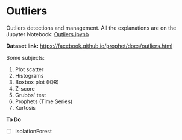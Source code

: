 # Outliers

Outliers detections and management. All the explanations are on the Jupyter Notebook: [Outliers.ipynb](https://github.com/BrenoAV/Outliers/blob/main/Outliers.ipynb)

**Dataset link:** https://facebook.github.io/prophet/docs/outliers.html

Some subjects:

1. Plot scatter
2. Histograms
3. Boxbox plot (IQR)
4. Z-score
5. Grubbs' test
6. Prophets (Time Series)
7. Kurtosis

**To Do**

- [ ] IsolationForest
